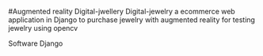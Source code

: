 #Augmented reality Digital-jwellery
Digital-jewelry a ecommerce web application in Django to purchase jewelry with augmented reality for testing jewelry using opencv

Software 
Django
